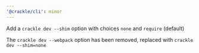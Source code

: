 ```yaml
---
'@crackle/cli': minor
---
```


Add a `crackle dev --shim` option with choices `none` and `require` (default)

The `crackle dev --webpack` option has been removed, replaced with `crackle dev --shim=none`

